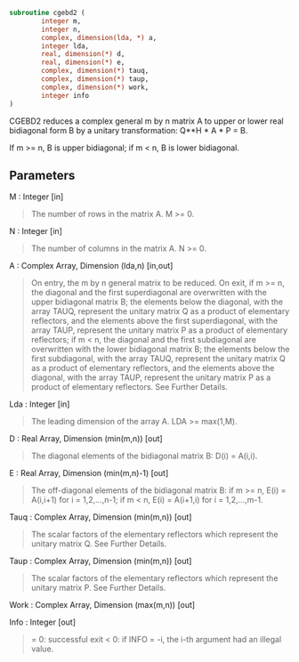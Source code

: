 ```fortran
subroutine cgebd2 (
		integer m,
		integer n,
		complex, dimension(lda, *) a,
		integer lda,
		real, dimension(*) d,
		real, dimension(*) e,
		complex, dimension(*) tauq,
		complex, dimension(*) taup,
		complex, dimension(*) work,
		integer info
)
```

 CGEBD2 reduces a complex general m by n matrix A to upper or lower
 real bidiagonal form B by a unitary transformation: Q**H * A * P = B.

 If m >= n, B is upper bidiagonal; if m < n, B is lower bidiagonal.

## Parameters
M : Integer [in]
> The number of rows in the matrix A.  M >= 0.

N : Integer [in]
> The number of columns in the matrix A.  N >= 0.

A : Complex Array, Dimension (lda,n) [in,out]
> On entry, the m by n general matrix to be reduced.
> On exit,
> if m >= n, the diagonal and the first superdiagonal are
> overwritten with the upper bidiagonal matrix B; the
> elements below the diagonal, with the array TAUQ, represent
> the unitary matrix Q as a product of elementary
> reflectors, and the elements above the first superdiagonal,
> with the array TAUP, represent the unitary matrix P as
> a product of elementary reflectors;
> if m < n, the diagonal and the first subdiagonal are
> overwritten with the lower bidiagonal matrix B; the
> elements below the first subdiagonal, with the array TAUQ,
> represent the unitary matrix Q as a product of
> elementary reflectors, and the elements above the diagonal,
> with the array TAUP, represent the unitary matrix P as
> a product of elementary reflectors.
> See Further Details.

Lda : Integer [in]
> The leading dimension of the array A.  LDA >= max(1,M).

D : Real Array, Dimension (min(m,n)) [out]
> The diagonal elements of the bidiagonal matrix B:
> D(i) = A(i,i).

E : Real Array, Dimension (min(m,n)-1) [out]
> The off-diagonal elements of the bidiagonal matrix B:
> if m >= n, E(i) = A(i,i+1) for i = 1,2,...,n-1;
> if m < n, E(i) = A(i+1,i) for i = 1,2,...,m-1.

Tauq : Complex Array, Dimension (min(m,n)) [out]
> The scalar factors of the elementary reflectors which
> represent the unitary matrix Q. See Further Details.

Taup : Complex Array, Dimension (min(m,n)) [out]
> The scalar factors of the elementary reflectors which
> represent the unitary matrix P. See Further Details.

Work : Complex Array, Dimension (max(m,n)) [out]

Info : Integer [out]
> = 0: successful exit
> < 0: if INFO = -i, the i-th argument had an illegal value.

